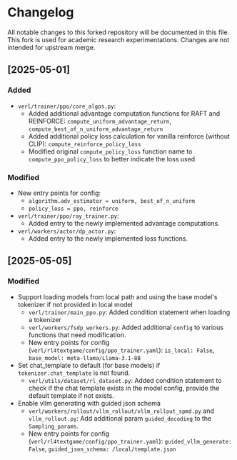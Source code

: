 # Changelog

All notable changes to this forked repository will be documented in this file.
This fork is used for academic research experimentations. Changes are not intended for upstream merge.

## [2025-05-01]
### Added
- `verl/trainer/ppo/core_algos.py`: 
  - Added additional advantage computation functions for RAFT and REINFORCE: `compute_uniform_advantage_return`, `compute_best_of_n_uniform_advantage_return`
  - Added additional policy loss calculation for vanilla reinforce (without CLIP): `compute_reinforce_policy_loss`
  - Modified original `compute_policy_loss` function name to `compute_ppo_policy_loss` to better indicate the loss used

### Modified 
- New entry points for config: 
  - `algorithm.adv_estimator = uniform, best_of_n_uniform` 
  - `policy_loss = ppo, reinforce`
- `verl/trainer/ppo/ray_trainer.py`:
  - Added entry to the newly implemented advantage computations. 
- `verl/workers/actor/dp_actor.py`:
  - Added entry to the newly implemented loss functions.


## [2025-05-05]
### Modified
- Support loading models from local path and using the base model's tokenizer if not provided in local model
  - `verl/trainer/main_ppo.py`: Added condition statement when loading a tokenizer
  - `verl/workers/fsdp_workers.py`: Added additional `config` to various functions that need modification.
  - New entry points for config (`verl/rl4textgame/config/ppo_trainer.yaml`): `is_local: False`, `base_model: meta-llama/Llama-3.1-8B`
- Set chat_template to default (for base models) if `tokenizer.chat_template` is not found.
  - `verl/utils/dataset/rl_dataset.py`: Added condition statement to check if the chat template exists in the model config, provide the default template if not exists. 
- Enable vllm generating with guided json schema
  - `verl/workers/rollout/vllm_rollout/vllm_rollout_spmd.py` and `vllm_rollout.py`: Add additional param `guided_decoding` to the `Sampling_params`.
  - New entry points for config (`verl/rl4textgame/config/ppo_trainer.yaml`): `guided_vllm_generate: False`, `guided_json_schema: /local/template.json`
